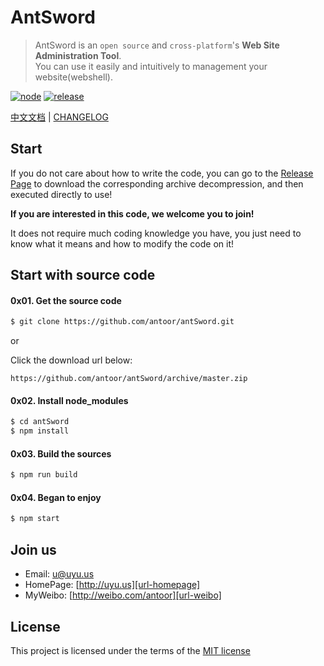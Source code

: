 # AntSword
> AntSword is an `open source` and `cross-platform`'s **Web Site Administration Tool**.     
> You can use it easily and intuitively to management your website(webshell).

[![node](https://img.shields.io/badge/node-4.0+-green.svg?style=flat-square)](https://nodejs.org/en/download/)
[![release](https://img.shields.io/badge/release-v1.1.2-blue.svg?style=flat-square)](https://github.com/antoor/antSword/releases/tag/1.1.2)

[中文文档][url-doccn] | [CHANGELOG][url-changelog]

## Start
If you do not care about how to write the code, you can go to the [Release Page](https://github.com/antoor/antSword/releases) to download the corresponding archive decompression, and then executed directly to use!

**If you are interested in this code, we welcome you to join!**

It does not require much coding knowledge you have, you just need to know what it means and how to modify the code on it!

## Start with source code

#### 0x01. Get the source code

``` sh
$ git clone https://github.com/antoor/antSword.git
```

or

Click the download url below:

```
https://github.com/antoor/antSword/archive/master.zip
```

#### 0x02. Install node_modules

``` sh
$ cd antSword
$ npm install
```

#### 0x03. Build the sources

``` sh
$ npm run build
```

#### 0x04. Began to enjoy

``` sh
$ npm start
```

## Join us
  * Email: [u@uyu.us][url-email]
  * HomePage: [http://uyu.us][url-homepage]
  * MyWeibo: [http://weibo.com/antoor][url-weibo]

## License
This project is licensed under the terms of the [MIT license][url-mit]


[url-doccn]: README_CN.md
[url-changelog]: CHANGELOG.md
[url-homepage]: http://uyu.us
[url-email]: mailto:u@uyu.us
[url-weibo]: http://weibo.com/antoor
[url-mit]: LICENSE

